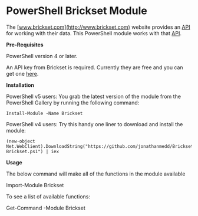 # PowerShell Brickset Module

The [www.brickset.com](http://www.brickset.com) website provides an [API](http://brickset.com/tools/webservices/v2) for working with their data. This PowerShell module works with that [API](http://brickset.com/tools/webservices/v2).

**Pre-Requisites**

PowerShell version 4 or later.

An API key from Brickset is required. Currently they are free and you can get one [here](http://brickset.com/tools/webservices/requestkey).


**Installation**


PowerShell v5 users: You grab the latest version of the module from the PowerShell Gallery by running the following command:

```
Install-Module -Name Brickset
```

PowerShell v4 users: Try this handy one liner to download and install the module:

```
(new-object Net.WebClient).DownloadString("https://github.com/jonathanmedd/BricksetModule/blob/master/Get-Brickset.ps1") | iex
```

**Usage**

The below command will make all of the functions in the module available

Import-Module Brickset

To see a list of available functions:

Get-Command -Module Brickset
